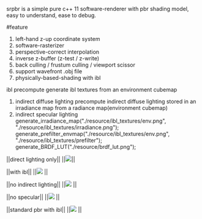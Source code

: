srpbr is a simple pure c++ 11 software-renderer with pbr shading model, easy to understand, ease to debug.

#feature
1. left-hand z-up coordinate system
2. software-rasterizer
3. perspective-correct interpolation
4. inverse z-buffer (z-test / z-write)
5. back culling / frustum culling / viewport scissor 
6. support wavefront .obj file
7. physically-based-shading with ibl

ibl precompute
generate ibl textures from an environment cubemap
1. indirect diffuse lighting
precompute indirect diffuse lighting stored in an irradiance map from a radiance map(environment cubemap) 
2. indirect specular lighting
generate_irradiance_map("./resource/ibl_textures/env.png", "./resource/ibl_textures/irradiance.png");
generate_prefilter_envmap("./resource/ibl_textures/env.png", "./resource/ibl_textures/prefilter");
generate_BRDF_LUT("./resource/brdf_lut.png");



||direct lighting only||
||![](https://github.com/niepp/srpbr/blob/main/images/direct%20lighting%20only.png)||


||with ibl||
||![](https://github.com/niepp/srpbr/blob/main/images/constant%20color%20with%20ibl.png) ||


||no indirect lighting||
||![](https://github.com/niepp/srpbr/blob/main/images/no%20indirect%20lighting.png) ||

||no specular||
||![](https://github.com/niepp/srpbr/blob/main/images/no%20specular.png) ||

||standard pbr with ibl||
||![](https://github.com/niepp/srpbr/blob/main/images/standard%20pbr%20with%20ibl.png) ||


